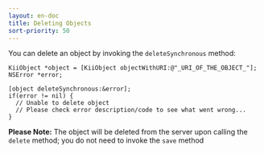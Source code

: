 ```yaml
---
layout: en-doc
title: Deleting Objects
sort-priority: 50
---
```

You can delete an object by invoking the `deleteSynchronous` method:

```objc
KiiObject *object = [KiiObject objectWithURI:@"_URI_OF_THE_OBJECT_"];
NSError *error;

[object deleteSynchronous:&error];
if(error != nil) {
  // Unable to delete object
  // Please check error description/code to see what went wrong...
}
```

**Please Note:** The object will be deleted from the server upon calling the
`delete` method; you do not need to invoke the `save` method


